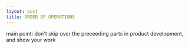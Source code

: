 ```yaml
---
layout: post
title: ORDER OF OPERATIONS
---
```


main point: don't skip over the preceeding parts in product development,
and show your work
